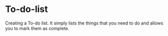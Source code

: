 # To-do-list
Creating a To-do list. It simply lists the things that you need to do and allows you to mark them as complete.
